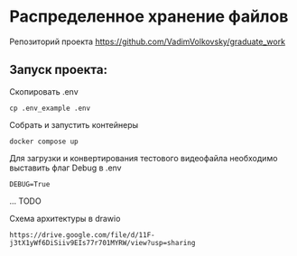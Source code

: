 # Распределенное хранение файлов

Репозиторий проекта
https://github.com/VadimVolkovsky/graduate_work

## Запуск проекта:

Скопировать .env
```
cp .env_example .env
```

Собрать и запустить контейнеры
```
docker compose up
```


Для загрузки и конвертирования тестового видеофайла необходимо выставить флаг Debug в .env
```
DEBUG=True
```

... TODO


Схема архитектуры в drawio
```
https://drive.google.com/file/d/11F-j3tX1yWf6DiSiiv9EIs77r701MYRW/view?usp=sharing
```